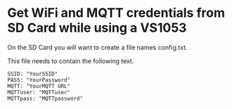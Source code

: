 # Get WiFi and MQTT credentials from SD Card while using a VS1053

On the SD Card you will want to create a file names config.txt.

This file needs to contain the following text.

```
SSID: "YourSSID"
PASS: "YourPassword"
MQTT: "YourMQTT URL"
MQTTuser: "MQTTuser"
MQTTpass: "MQTTpassword"
```
